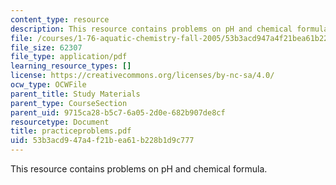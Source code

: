 ```yaml
---
content_type: resource
description: This resource contains problems on pH and chemical formula.
file: /courses/1-76-aquatic-chemistry-fall-2005/53b3acd947a4f21bea61b228b1d9c777_practiceproblems.pdf
file_size: 62307
file_type: application/pdf
learning_resource_types: []
license: https://creativecommons.org/licenses/by-nc-sa/4.0/
ocw_type: OCWFile
parent_title: Study Materials
parent_type: CourseSection
parent_uid: 9715ca28-b5c7-6a05-2d0e-682b907de8cf
resourcetype: Document
title: practiceproblems.pdf
uid: 53b3acd9-47a4-f21b-ea61-b228b1d9c777
---
```

This resource contains problems on pH and chemical formula.